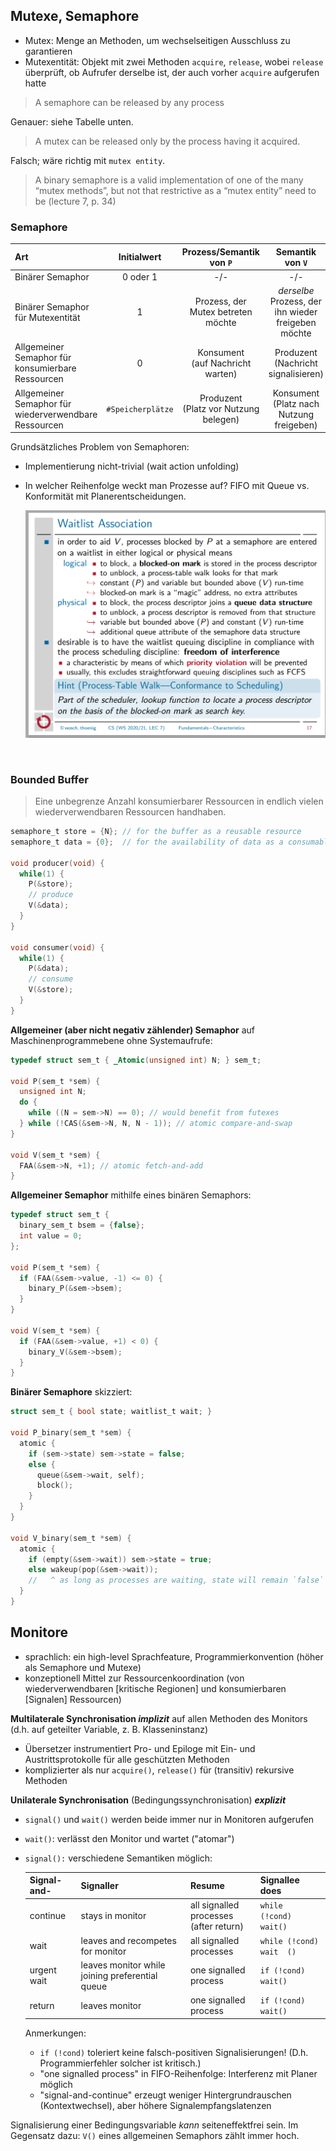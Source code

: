 ## Mutexe, Semaphore

- Mutex: Menge an Methoden, um wechselseitigen Ausschluss zu garantieren
- Mutexentität: Objekt mit zwei Methoden `acquire`, `release`, wobei `release` überprüft, ob Aufrufer derselbe ist, der auch vorher `acquire` aufgerufen hatte

> A semaphore can be released by any process

Genauer: siehe Tabelle unten.

> A mutex can be released only by the process having it acquired.

Falsch; wäre richtig mit `mutex entity`.

> A binary semaphore is a valid implementation of one of the many “mutex methods”, but not that restrictive as a “mutex entity” need to be (lecture 7, p. 34)


### Semaphore

| Art | Initialwert | Prozess/Semantik von `P` | Semantik von `V` | Autorisierung für `V` nötig?
|:-|:-:|:-:|:-:|-|
| Binärer Semaphor | 0 oder 1 | -/- | -/- | optional
| Binärer Semaphor für Mutexentität | 1 | Prozess, der Mutex betreten möchte | *derselbe* Prozess, der ihn wieder freigeben möchte | zwingend
| Allgemeiner Semaphor für konsumierbare Ressourcen | 0 | Konsument<br>(auf Nachricht warten) | Produzent<br>(Nachricht signalisieren) | falsch
| Allgemeiner Semaphor für wiederverwendbare Ressourcen | `#Speicherplätze` | Produzent<br>(Platz vor Nutzung belegen) | Konsument<br>(Platz nach Nutzung freigeben) | falsch

Grundsätzliches Problem von Semaphoren:

- Implementierung nicht-trivial (wait action unfolding)
- In welcher Reihenfolge weckt man Prozesse auf? FIFO mit Queue vs. Konformität mit Planerentscheidungen.

  <img src="../media/nice-slide-lec7-sem-waitlist.png" width="500" />

<br>

### Bounded Buffer

> Eine unbegrenze Anzahl konsumierbarer Ressourcen in endlich vielen wiederverwendbaren Ressourcen handhaben.

```c
semaphore_t store = {N}; // for the buffer as a reusable resource
semaphore_t data = {0};  // for the availability of data as a consumable resource (signal)

void producer(void) {
  while(1) {
    P(&store);
    // produce
    V(&data);
  }
}

void consumer(void) {
  while(1) {
    P(&data);
    // consume
    V(&store);
  }
}
```

**Allgemeiner (aber nicht negativ zählender) Semaphor** auf Maschinenprogrammebene ohne Systemaufrufe:

```c
typedef struct sem_t { _Atomic(unsigned int) N; } sem_t;

void P(sem_t *sem) {
  unsigned int N;
  do {
    while ((N = sem->N) == 0); // would benefit from futexes
  } while (!CAS(&sem->N, N, N - 1)); // atomic compare-and-swap
}

void V(sem_t *sem) {
  FAA(&sem->N, +1); // atomic fetch-and-add
}
```

**Allgemeiner Semaphor** mithilfe eines binären Semaphors:

```c
typedef struct sem_t {
  binary_sem_t bsem = {false};
  int value = 0;
};

void P(sem_t *sem) {
  if (FAA(&sem->value, -1) <= 0) {
    binary_P(&sem->bsem);
  }
}

void V(sem_t *sem) {
  if (FAA(&sem->value, +1) < 0) {
    binary_V(&sem->bsem); 
  }
}
```

**Binärer Semaphore** skizziert:

```c
struct sem_t { bool state; waitlist_t wait; }

void P_binary(sem_t *sem) {
  atomic {
    if (sem->state) sem->state = false;
    else {
      queue(&sem->wait, self);
      block();
    }
  }
}

void V_binary(sem_t *sem) {
  atomic {
    if (empty(&sem->wait)) sem->state = true;
    else wakeup(pop(&sem->wait));
    //   ^ as long as processes are waiting, state will remain `false`
  }
}
```

## Monitore

- sprachlich: ein high-level Sprachfeature, Programmierkonvention (höher als Semaphore und Mutexe)
- konzeptionell Mittel zur Ressourcenkoordination (von wiederverwendbaren \[kritische Regionen\] und konsumierbaren \[Signalen\] Ressourcen)


**Multilaterale Synchronisation *implizit*** auf allen Methoden des Monitors (d.h. auf geteilter Variable, z. B. Klasseninstanz)
  - Übersetzer instrumentiert Pro- und Epiloge mit Ein- und Austrittsprotokolle für alle geschützten Methoden
  - komplizierter als nur `acquire()`, `release()` für (transitiv) rekursive Methoden

**Unilaterale Synchronisation** (Bedingungssynchronisation) ***explizit***

- `signal()` und `wait()` werden beide immer nur in Monitoren aufgerufen
- `wait()`: verlässt den Monitor und wartet ("atomar")
- `signal():` verschiedene Semantiken möglich:

  Signal-and- | Signaller | Resume | Signallee does
  |-|-|-|-|
  |continue|stays in monitor|all signalled processes<br>(after return) | `while   (!cond) wait()`
  |wait|leaves and recompetes for monitor|all signalled processes| `while (!cond) wait  ()`
  |urgent wait|leaves monitor while joining preferential queue|one signalled process |   `if (!cond) wait()`
  |return|leaves monitor|one signalled process | `if (!cond) wait()`

  Anmerkungen:
  
  
  - `if (!cond)` toleriert keine falsch-positiven Signalisierungen! (D.h.   Programmierfehler solcher ist kritisch.)
  - "one signalled process" in FIFO-Reihenfolge: Interferenz mit Planer möglich
  - "signal-and-continue" erzeugt weniger Hintergrundrauschen (Kontextwechsel), aber   höhere Signalempfangslatenzen


Signalisierung einer Bedingungsvariable *kann* seiteneffektfrei sein. Im Gegensatz dazu: `V()` eines allgemeinen  Semaphors zählt immer hoch.